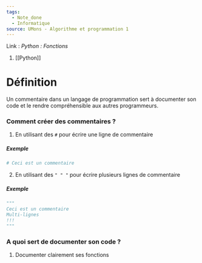 ```yaml
---
tags:
  - Note_done
  - Informatique
source: UMons - Algorithme et programmation 1
---
```


Link : 
_Python : Fonctions_
1. [[Python]]

# Définition
Un commentaire dans un langage de programmation sert à documenter son code et le rendre compréhensible aux autres programmeurs. 

### Comment créer des commentaires ?
1. En utilisant des `#` pour écrire une ligne de commentaire
##### Exemple
```PYTHON
# Ceci est un commentaire
```

 
2. En utilisant des `" " "` pour écrire plusieurs lignes de commentaire
##### Exemple 
```PYTHON
"""
Ceci est un commentaire 
Multi-lignes
!!!
"""
```

### A quoi sert de documenter son code ?
1. Documenter clairement ses fonctions

